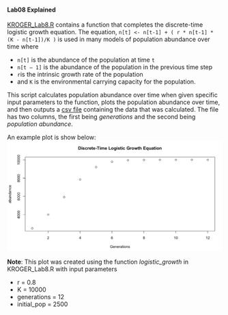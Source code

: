 ﻿#### Lab08 Explained

[KROGER_Lab8.R](https://github.com/aukr6487/CompBioLabsAndHW/blob/master/Lab08/KROGER_Lab8.R) contains a function that completes the discrete-time logistic growth equation. The equation, 
`n[t] <- n[t-1] + ( r * n[t-1] * (K - n[t-1])/K )`
is used in many models of population abundance over time where
* `n[t]`  is the abundance of the population at time  `t`
* `n[t – 1]`  is the abundance of the population in the previous time step
* `r`is the intrinsic growth rate of the population
* and `K`  is the environmental carrying capacity for the population. 

This script calculates population abundance over time when given specific input parameters to the function, plots the population abundance over time, and then outputs a [csv file](https://github.com/aukr6487/CompBioLabsAndHW/blob/master/Lab08/Discrete_Time_Log_Growth_Data.csv) containing the data that was calculated. The file has two columns, the first being _generations_ and the second being _population abundance_. 

An example plot is show below:
![Logistic growth equation plot](https://github.com/aukr6487/CompBioLabsAndHW/blob/master/Lab08/plot.png)

**Note**: This plot was created using the function _logistic_growth_ in KROGER_Lab8.R with input parameters
* r = 0.8
* K = 10000
* generations = 12
* initial_pop = 2500


    
    
